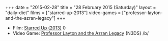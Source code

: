 +++
date = "2015-02-28"
title = "28 February 2015 (Saturday)"
layout = "daily-diet"
films = ["starred-up-2013"]
video-games = ["professor-layton-and-the-azran-legacy"]
+++


* Film: [Starred Up (2013)](/films/starred-up-2013) 0
* Video Game: [Professor Layton and the Azran Legacy](/video-games/professor-layton-and-the-azran-legacy) {N3DS} /b/